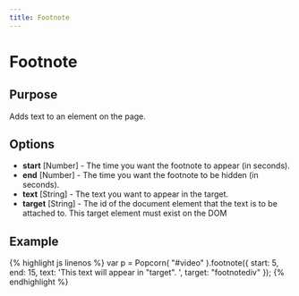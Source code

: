 ```yaml
---
title: Footnote
---
```

# Footnote #

## Purpose ##

Adds text to an element on the page.

## Options ##

* **start** \[Number\] - The time you want the footnote to appear (in seconds).
* **end** \[Number\] - The time you want the footnote to be hidden (in seconds).
* **text** \[String\] - The text you want to appear in the target.
* **target** \[String\] - The id of the document element that the text is to be attached to. This target element must exist on the DOM

## Example ##

{% highlight js linenos %}
    var p = Popcorn( "#video" ).footnote({
      start: 5,
      end: 15,
      text: 'This text will appear in "target". ',
      target: "footnotediv"
    });
{% endhighlight %}
